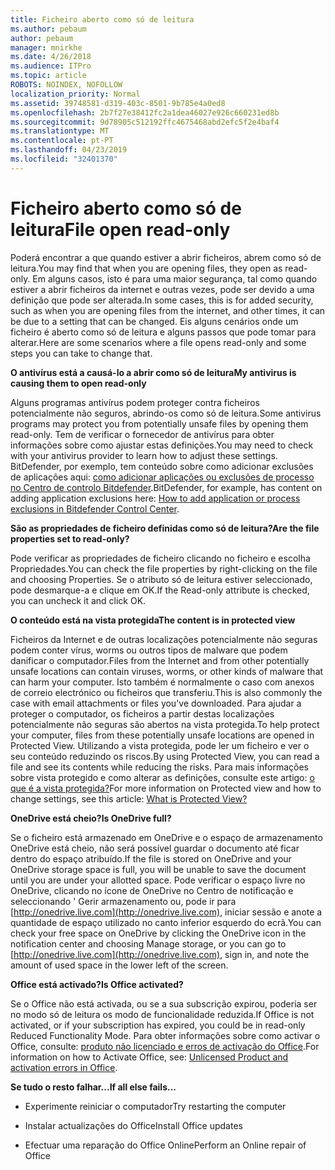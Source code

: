 ```yaml
---
title: Ficheiro aberto como só de leitura
ms.author: pebaum
author: pebaum
manager: mnirkhe
ms.date: 4/26/2018
ms.audience: ITPro
ms.topic: article
ROBOTS: NOINDEX, NOFOLLOW
localization_priority: Normal
ms.assetid: 39748581-d319-403c-8501-9b785e4a0ed8
ms.openlocfilehash: 2b7f27e38412fc2a1dea46027e926c660231ed8b
ms.sourcegitcommit: 9d78905c512192ffc4675468abd2efc5f2e4baf4
ms.translationtype: MT
ms.contentlocale: pt-PT
ms.lasthandoff: 04/23/2019
ms.locfileid: "32401370"
---
```

# <a name="file-open-read-only"></a><span data-ttu-id="0875b-102">Ficheiro aberto como só de leitura</span><span class="sxs-lookup"><span data-stu-id="0875b-102">File open read-only</span></span>

<span data-ttu-id="0875b-103">Poderá encontrar a que quando estiver a abrir ficheiros, abrem como só de leitura.</span><span class="sxs-lookup"><span data-stu-id="0875b-103">You may find that when you are opening files, they open as read-only.</span></span> <span data-ttu-id="0875b-104">Em alguns casos, isto é para uma maior segurança, tal como quando estiver a abrir ficheiros da internet e outras vezes, pode ser devido a uma definição que pode ser alterada.</span><span class="sxs-lookup"><span data-stu-id="0875b-104">In some cases, this is for added security, such as when you are opening files from the internet, and other times, it can be due to a setting that can be changed.</span></span> <span data-ttu-id="0875b-105">Eis alguns cenários onde um ficheiro é aberto como só de leitura e alguns passos que pode tomar para alterar.</span><span class="sxs-lookup"><span data-stu-id="0875b-105">Here are some scenarios where a file opens read-only and some steps you can take to change that.</span></span>
  
 <span data-ttu-id="0875b-106">**O antivírus está a causá-lo a abrir como só de leitura**</span><span class="sxs-lookup"><span data-stu-id="0875b-106">**My antivirus is causing them to open read-only**</span></span>
  
<span data-ttu-id="0875b-107">Alguns programas antivírus podem proteger contra ficheiros potencialmente não seguros, abrindo-os como só de leitura.</span><span class="sxs-lookup"><span data-stu-id="0875b-107">Some antivirus programs may protect you from potentially unsafe files by opening them read-only.</span></span> <span data-ttu-id="0875b-108">Tem de verificar o fornecedor de antivírus para obter informações sobre como ajustar estas definições.</span><span class="sxs-lookup"><span data-stu-id="0875b-108">You may need to check with your antivirus provider to learn how to adjust these settings.</span></span> <span data-ttu-id="0875b-109">BitDefender, por exemplo, tem conteúdo sobre como adicionar exclusões de aplicações aqui: [como adicionar aplicações ou exclusões de processo no Centro de controlo Bitdefender](https://www.bitdefender.com/support/how-to-add-application-or-process-exclusions-in-bitdefender-control-center-1119.mdl).</span><span class="sxs-lookup"><span data-stu-id="0875b-109">BitDefender, for example, has content on adding application exclusions here: [How to add application or process exclusions in Bitdefender Control Center](https://www.bitdefender.com/support/how-to-add-application-or-process-exclusions-in-bitdefender-control-center-1119.mdl).</span></span>
  
 <span data-ttu-id="0875b-110">**São as propriedades de ficheiro definidas como só de leitura?**</span><span class="sxs-lookup"><span data-stu-id="0875b-110">**Are the file properties set to read-only?**</span></span>
  
<span data-ttu-id="0875b-111">Pode verificar as propriedades de ficheiro clicando no ficheiro e escolha Propriedades.</span><span class="sxs-lookup"><span data-stu-id="0875b-111">You can check the file properties by right-clicking on the file and choosing Properties.</span></span> <span data-ttu-id="0875b-112">Se o atributo só de leitura estiver seleccionado, pode desmarque-a e clique em OK.</span><span class="sxs-lookup"><span data-stu-id="0875b-112">If the Read-only attribute is checked, you can uncheck it and click OK.</span></span>
  
 <span data-ttu-id="0875b-113">**O conteúdo está na vista protegida**</span><span class="sxs-lookup"><span data-stu-id="0875b-113">**The content is in protected view**</span></span>
  
<span data-ttu-id="0875b-114">Ficheiros da Internet e de outras localizações potencialmente não seguras podem conter vírus, worms ou outros tipos de malware que podem danificar o computador.</span><span class="sxs-lookup"><span data-stu-id="0875b-114">Files from the Internet and from other potentially unsafe locations can contain viruses, worms, or other kinds of malware that can harm your computer.</span></span> <span data-ttu-id="0875b-115">Isto também é normalmente o caso com anexos de correio electrónico ou ficheiros que transferiu.</span><span class="sxs-lookup"><span data-stu-id="0875b-115">This is also commonly the case with email attachments or files you've downloaded.</span></span> <span data-ttu-id="0875b-116">Para ajudar a proteger o computador, os ficheiros a partir destas localizações potencialmente não seguras são abertos na vista protegida.</span><span class="sxs-lookup"><span data-stu-id="0875b-116">To help protect your computer, files from these potentially unsafe locations are opened in Protected View.</span></span> <span data-ttu-id="0875b-117">Utilizando a vista protegida, pode ler um ficheiro e ver o seu conteúdo reduzindo os riscos.</span><span class="sxs-lookup"><span data-stu-id="0875b-117">By using Protected View, you can read a file and see its contents while reducing the risks.</span></span> <span data-ttu-id="0875b-118">Para mais informações sobre vista protegido e como alterar as definições, consulte este artigo: [o que é a vista protegida?](https://support.office.com/article/d6f09ac7-e6b9-4495-8e43-2bbcdbcb6653)</span><span class="sxs-lookup"><span data-stu-id="0875b-118">For more information on Protected view and how to change settings, see this article: [What is Protected View?](https://support.office.com/article/d6f09ac7-e6b9-4495-8e43-2bbcdbcb6653)</span></span>
  
 <span data-ttu-id="0875b-119">**OneDrive está cheio?**</span><span class="sxs-lookup"><span data-stu-id="0875b-119">**Is OneDrive full?**</span></span>
  
<span data-ttu-id="0875b-120">Se o ficheiro está armazenado em OneDrive e o espaço de armazenamento OneDrive está cheio, não será possível guardar o documento até ficar dentro do espaço atribuído.</span><span class="sxs-lookup"><span data-stu-id="0875b-120">If the file is stored on OneDrive and your OneDrive storage space is full, you will be unable to save the document until you are under your allotted space.</span></span> <span data-ttu-id="0875b-121">Pode verificar o espaço livre no OneDrive, clicando no ícone de OneDrive no Centro de notificação e seleccionando ' Gerir armazenamento ou, pode ir para [http://onedrive.live.com](http://onedrive.live.com), iniciar sessão e anote a quantidade de espaço utilizado no canto inferior esquerdo do ecrã.</span><span class="sxs-lookup"><span data-stu-id="0875b-121">You can check your free space on OneDrive by clicking the OneDrive icon in the notification center and choosing Manage storage, or you can go to [http://onedrive.live.com](http://onedrive.live.com), sign in, and note the amount of used space in the lower left of the screen.</span></span>
  
 <span data-ttu-id="0875b-122">**Office está activado?**</span><span class="sxs-lookup"><span data-stu-id="0875b-122">**Is Office activated?**</span></span>
  
<span data-ttu-id="0875b-123">Se o Office não está activada, ou se a sua subscrição expirou, poderia ser no modo só de leitura os modo de funcionalidade reduzida.</span><span class="sxs-lookup"><span data-stu-id="0875b-123">If Office is not activated, or if your subscription has expired, you could be in read-only Reduced Functionality Mode.</span></span> <span data-ttu-id="0875b-124">Para obter informações sobre como activar o Office, consulte: [produto não licenciado e erros de activação do Office](https://support.office.com/article/0d23d3c0-c19c-4b2f-9845-5344fedc4380).</span><span class="sxs-lookup"><span data-stu-id="0875b-124">For information on how to Activate Office, see: [Unlicensed Product and activation errors in Office](https://support.office.com/article/0d23d3c0-c19c-4b2f-9845-5344fedc4380).</span></span>
  
 <span data-ttu-id="0875b-125">**Se tudo o resto falhar...**</span><span class="sxs-lookup"><span data-stu-id="0875b-125">**If all else fails...**</span></span>
  
- <span data-ttu-id="0875b-126">Experimente reiniciar o computador</span><span class="sxs-lookup"><span data-stu-id="0875b-126">Try restarting the computer</span></span>
    
- <span data-ttu-id="0875b-127">Instalar actualizações do Office</span><span class="sxs-lookup"><span data-stu-id="0875b-127">Install Office updates</span></span>
    
- <span data-ttu-id="0875b-128">Efectuar uma reparação do Office Online</span><span class="sxs-lookup"><span data-stu-id="0875b-128">Perform an Online repair of Office</span></span>
    

